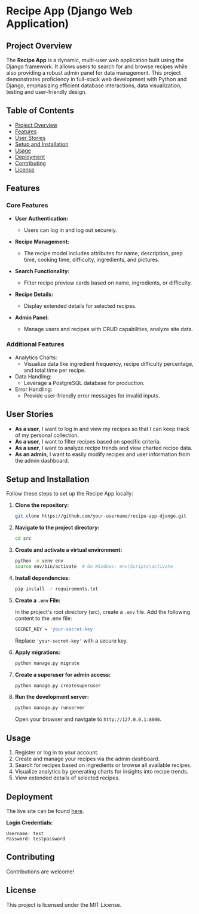 # Recipe App (Django Web Application)

## Project Overview

The **Recipe App** is a dynamic, multi-user web application built using the Django framework. It allows users to search for and browse recipes while also providing a robust admin panel for data management. This project demonstrates proficiency in full-stack web development with Python and Django, emphasizing efficient database interactions, data visualization, testing and user-friendly design.

## Table of Contents

- [Project Overview](#project-overview)
- [Features](#features)
- [User Stories](#user-stories)
- [Setup and Installation](#setup-and-installation)
- [Usage](#usage)
- [Deployment](#deployment)
- [Contributing](#contributing)
- [License](#license)

## Features

### Core Features

- **User Authentication:**
  - Users can log in and log out securely.
  
- **Recipe Management:**
  - The recipe model includes attributes for name, description, prep time, cooking time, difficulty, ingredients, and pictures.
  
- **Search Functionality:**
  - Filter recipe preview cards based on name, ingredients, or difficulty.

- **Recipe Details:**
  - Display extended details for selected recipes.

- **Admin Panel:**
  - Manage users and recipes with CRUD capabilities, analyze site data.

### Additional Features

- Analytics Charts:
  - Visualize data like ingredient frequency, recipe difficulty percentage, and total time per recipe.
- Data Handling:
  - Leverage a PostgreSQL database for production.
- Error Handling:
  - Provide user-friendly error messages for invalid inputs.

## User Stories

- **As a user**, I want to log in and view my recipes so that I can keep track of my personal collection.
- **As a user**, I want to filter recipes based on specific criteria.
- **As a user**, I want to analyze recipe trends and view charted recipe data.
- **As an admin**, I want to easily modify recipes and user information from the admin dashboard.

## Setup and Installation

Follow these steps to set up the Recipe App locally:

1. **Clone the repository:**
   ```sh
   git clone https://github.com/your-username/recipe-app-django.git
   ```

2. **Navigate to the project directory:**
   ```sh
   cd src
   ```

3. **Create and activate a virtual environment:**
   ```sh
   python -m venv env
   source env/bin/activate  # On Windows: env\Scripts\activate
   ```

4. **Install dependencies:**
   ```sh
   pip install -r requirements.txt
   ```

5. **Create a `.env` File:**
   
   In the project's root directory (src), create a `.env` file.
   Add the following content to the .env file:
   ```sh
   SECRET_KEY = 'your-secret-key'
   ```
   Replace `'your-secret-key'` with a secure key.

7. **Apply migrations:**
   ```sh
   python manage.py migrate
   ```

8. **Create a superuser for admin access:**
   ```sh
   python manage.py createsuperuser
   ```

9. **Run the development server:**
   ```sh
   python manage.py runserver
   ```

   Open your browser and navigate to `http://127.0.0.1:8000`.

## Usage

1. Register or log in to your account.
2. Create and manage your recipes via the admin dashboard.
3. Search for recipes based on ingredients or browse all available recipes.
4. Visualize analytics by generating charts for insights into recipe trends.
5. View extended details of selected recipes.

## Deployment

The live site can be found [here](https://secret-reef-56392-9a358239c36e.herokuapp.com/).

**Login Credentials:**
```plaintext
Username: test
Password: testpassword
```

## Contributing

Contributions are welcome!

## License

This project is licensed under the MIT License.

